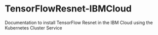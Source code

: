 # TensorFlowResnet-IBMCloud
Documentation to install TensorFlow Resnet in the IBM Cloud using the Kubernetes Cluster Service
